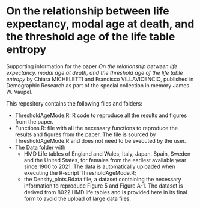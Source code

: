 # On the relationship between life expectancy, modal age at death, and the threshold age of the life table entropy

Supporting information for the paper *On the relationship between life expectancy, modal age at death, and the threshold age of the life table entropy* by Chiara MICHELETTI and Francisco VILLAVICENCIO, published in Demographic Research as part of the special collection in memory James W. Vaupel.

This repository contains the following files and folders:
* ThresholdAgeMode.R: R code to reproduce all the results and figures from the paper.
* Functions.R: file with all the necessary functions to reproduce the results and figures from the paper. The file is sourced by ThresholdAgeMode.R and does not need to be executed by the user.
* The Data folder with
  	- HMD Life tables of England and Wales, Italy, Japan, Spain, Sweden and the United States, for females from the earliest available year since 1900 to 2021. The data is automatically uploaded when executing the R-script ThresholdAgeMode.R;
	- the Density_plots.Rdata file, a dataset containing the necessary information to reproduce Figure 5 and Figure A-1. The dataset is derived from 8022 HMD life tables and is provided here in its final form to avoid the upload of large data files.
